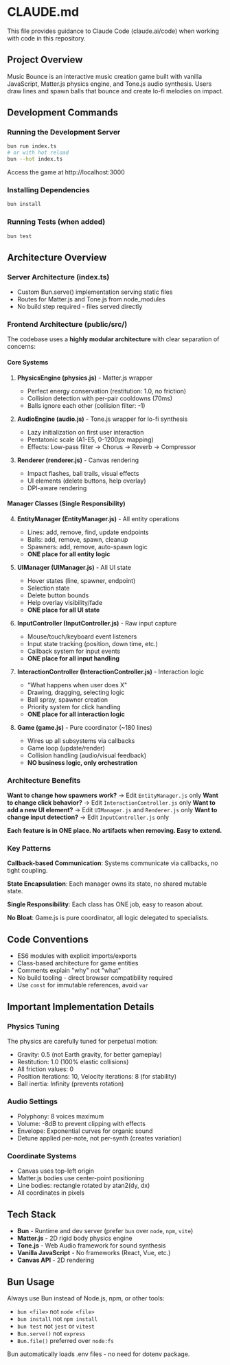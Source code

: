 # CLAUDE.md

This file provides guidance to Claude Code (claude.ai/code) when working with code in this repository.

## Project Overview

Music Bounce is an interactive music creation game built with vanilla JavaScript, Matter.js physics engine, and Tone.js audio synthesis. Users draw lines and spawn balls that bounce and create lo-fi melodies on impact.

## Development Commands

### Running the Development Server
```bash
bun run index.ts
# or with hot reload
bun --hot index.ts
```
Access the game at http://localhost:3000

### Installing Dependencies
```bash
bun install
```

### Running Tests (when added)
```bash
bun test
```

## Architecture Overview

### Server Architecture (index.ts)
- Custom Bun.serve() implementation serving static files
- Routes for Matter.js and Tone.js from node_modules
- No build step required - files served directly

### Frontend Architecture (public/src/)

The codebase uses a **highly modular architecture** with clear separation of concerns:

#### Core Systems
1. **PhysicsEngine (physics.js)** - Matter.js wrapper
   - Perfect energy conservation (restitution: 1.0, no friction)
   - Collision detection with per-pair cooldowns (70ms)
   - Balls ignore each other (collision filter: -1)

2. **AudioEngine (audio.js)** - Tone.js wrapper for lo-fi synthesis
   - Lazy initialization on first user interaction
   - Pentatonic scale (A1-E5, 0-1200px mapping)
   - Effects: Low-pass filter → Chorus → Reverb → Compressor

3. **Renderer (renderer.js)** - Canvas rendering
   - Impact flashes, ball trails, visual effects
   - UI elements (delete buttons, help overlay)
   - DPI-aware rendering

#### Manager Classes (Single Responsibility)
4. **EntityManager (EntityManager.js)** - All entity operations
   - Lines: add, remove, find, update endpoints
   - Balls: add, remove, spawn, cleanup
   - Spawners: add, remove, auto-spawn logic
   - **ONE place for all entity logic**

5. **UIManager (UIManager.js)** - All UI state
   - Hover states (line, spawner, endpoint)
   - Selection state
   - Delete button bounds
   - Help overlay visibility/fade
   - **ONE place for all UI state**

6. **InputController (InputController.js)** - Raw input capture
   - Mouse/touch/keyboard event listeners
   - Input state tracking (position, down time, etc.)
   - Callback system for input events
   - **ONE place for all input handling**

7. **InteractionController (InteractionController.js)** - Interaction logic
   - "What happens when user does X"
   - Drawing, dragging, selecting logic
   - Ball spray, spawner creation
   - Priority system for click handling
   - **ONE place for all interaction logic**

8. **Game (game.js)** - Pure coordinator (~180 lines)
   - Wires up all subsystems via callbacks
   - Game loop (update/render)
   - Collision handling (audio/visual feedback)
   - **NO business logic, only orchestration**

### Architecture Benefits

**Want to change how spawners work?** → Edit `EntityManager.js` only
**Want to change click behavior?** → Edit `InteractionController.js` only
**Want to add a new UI element?** → Edit `UIManager.js` and `Renderer.js` only
**Want to change input detection?** → Edit `InputController.js` only

**Each feature is in ONE place. No artifacts when removing. Easy to extend.**

### Key Patterns

**Callback-based Communication**: Systems communicate via callbacks, no tight coupling.

**State Encapsulation**: Each manager owns its state, no shared mutable state.

**Single Responsibility**: Each class has ONE job, easy to reason about.

**No Bloat**: Game.js is pure coordinator, all logic delegated to specialists.

## Code Conventions

- ES6 modules with explicit imports/exports
- Class-based architecture for game entities
- Comments explain "why" not "what"
- No build tooling - direct browser compatibility required
- Use `const` for immutable references, avoid `var`

## Important Implementation Details

### Physics Tuning
The physics are carefully tuned for perpetual motion:
- Gravity: 0.5 (not Earth gravity, for better gameplay)
- Restitution: 1.0 (100% elastic collisions)
- All friction values: 0
- Position iterations: 10, Velocity iterations: 8 (for stability)
- Ball inertia: Infinity (prevents rotation)

### Audio Settings
- Polyphony: 8 voices maximum
- Volume: -8dB to prevent clipping with effects
- Envelope: Exponential curves for organic sound
- Detune applied per-note, not per-synth (creates variation)

### Coordinate Systems
- Canvas uses top-left origin
- Matter.js bodies use center-point positioning
- Line bodies: rectangle rotated by atan2(dy, dx)
- All coordinates in pixels

## Tech Stack

- **Bun** - Runtime and dev server (prefer `bun` over `node`, `npm`, `vite`)
- **Matter.js** - 2D rigid body physics engine
- **Tone.js** - Web Audio framework for sound synthesis
- **Vanilla JavaScript** - No frameworks (React, Vue, etc.)
- **Canvas API** - 2D rendering

## Bun Usage

Always use Bun instead of Node.js, npm, or other tools:
- `bun <file>` not `node <file>`
- `bun install` not `npm install`
- `bun test` not `jest` or `vitest`
- `Bun.serve()` not `express`
- `Bun.file()` preferred over `node:fs`

Bun automatically loads .env files - no need for dotenv package.

